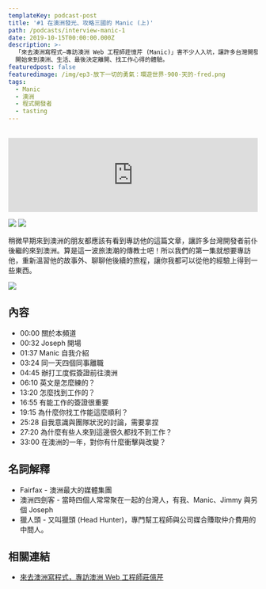 ```yaml
---
templateKey: podcast-post
title: '#1 在澳洲發光、攻略三國的 Manic (上)'
path: /podcasts/interview-manic-1
date: 2019-10-15T00:00:00.000Z
description: >-
  「來去澳洲寫程式—專訪澳洲 Web 工程師莊憶芹 (Manic)」害不少人入坑，讓許多台灣開發者前仆後繼的來到澳洲。聊聊 Manic
  開始來到澳洲、生活、最後決定離開、找工作心得的體驗。
featuredpost: false
featuredimage: /img/ep3-放下一切的勇氣：環遊世界-900-天的-fred.png
tags:
  - Manic
  - 澳洲
  - 程式開發者
  - tasting
---
```

<br/>
<iframe src="https://www.listennotes.com/embedded/e/95d051a6bc0b44dba9c9891ce6ba6ade/" height="150px" width="100%" style="width: 1px; min-width: 100%;" frameborder="0" scrolling="no"></iframe>

[![](/img/apple_badge.svg)](https://podcasts.apple.com/us/podcast/1-%E5%9C%A8%E6%BE%B3%E6%B4%B2%E7%99%BC%E5%85%89-%E6%94%BB%E7%95%A5%E4%B8%89%E5%9C%8B%E7%9A%84-manic-%E4%B8%8A/id1479619488?i=1000449299818) [![](/img/spotify-badge-165x40.svg)](https://open.spotify.com/episode/3FgpsysnL5K5fMXgFNrpHx)

稍微早期來到澳洲的朋友都應該有看到專訪他的這篇文章，讓許多台灣開發者前仆後繼的來到澳洲。算是這一波旅澳潮的傳教士吧！所以我們的第一集就想要專訪他，重新溫習他的故事外、聊聊他後續的旅程，讓你我都可以從他的經驗上得到一些東西。

![](/img/ep3-放下一切的勇氣：環遊世界-900-天的-fred.png)

## 內容

* 00:00 關於本頻道
* 00:32 Joseph 開場
* 01:37 Manic 自我介紹
* 03:24 同一天四個同事離職
* 04:45 辦打工度假簽證前往澳洲
* 06:10 英文是怎麼練的？
* 13:20 怎麼找到工作的？
* 16:55 有能工作的簽證很重要
* 19:15 為什麼你找工作能這麼順利？
* 25:28 自我意識與團隊狀況的討論，需要拿捏
* 27:20 為什麼有些人來到這邊很久都找不到工作？
* 33:00 在澳洲的一年，對你有什麼衝擊與改變？

## 名詞解釋

* Fairfax - 澳洲最大的媒體集團
* 澳洲四劍客 - 當時四個人常常聚在一起的台灣人，有我、Manic、Jimmy 與另個 Joseph
* 獵人頭 - 又叫獵頭 (Head Hunter)，專門幫工程師與公司媒合賺取仲介費用的中間人。

## 相關連結

* [來去澳洲寫程式，專訪澳洲 Web 工程師莊億芹](https://buzzorange.com/techorange/2015/04/28/mitjobs-manic/)
